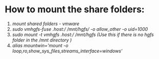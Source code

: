 
# How to mount the share folders:
1. *mount shared folders - vmware*
2. *sudo vmhgfs-fuse .host:/ /mnt/hgfs/ -o allow_other -o uid=1000*
3. *sudo mount -t vmhgfs .host:/ /mnt/hgfs (Use this if there is no hgfs folder in the /mnt directory )*
4. *alias mountwin='mount -o loop,ro,show_sys_files,streams_interface=windows'*